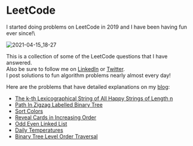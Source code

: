 # LeetCode
I started doing problems on LeetCode in 2019 and I have been having fun ever since!\

![2021-04-15_18-27](https://user-images.githubusercontent.com/59750603/114945963-4e993800-9e18-11eb-8b46-8aef1322f79b.png)

This is a collection of some of the LeetCode questions that I have answered.\
Also be sure to follow me on [LinkedIn](https://www.linkedin.com/in/danielleskosky/) or [Twitter](https://twitter.com/DanielLeskosky).\
I post solutions to fun algorithm problems nearly almost every day!

Here are the problems that have detailed explanations on my [blog](https://www.danielleskosky.com/):
*  [The k-th Lexicographical String of All Happy Strings of Length n](https://github.com/djl218/LeetCode/tree/main/the-k-th-lexicographical-string-of-all-happy-strings-of-length-n)
*  [Path In Zigzag Labelled Binary Tree](https://github.com/djl218/LeetCode/tree/main/path-in-zigzag-labelled-binary-tree)
*  [Sort Colors](https://github.com/djl218/LeetCode/tree/main/sort-colors)
*  [Reveal Cards in Increasing Order](https://github.com/djl218/LeetCode/tree/main/reveal-cards-in-increasing-order)
*  [Odd Even Linked List](https://github.com/djl218/LeetCode/tree/main/odd-even-linked-list)
*  [Daily Temperatures](https://github.com/djl218/LeetCode/tree/main/daily-temperatures)
*  [Binary Tree Level Order Traversal](https://github.com/djl218/LeetCode/tree/main/binary-tree-level-order-traversal)
